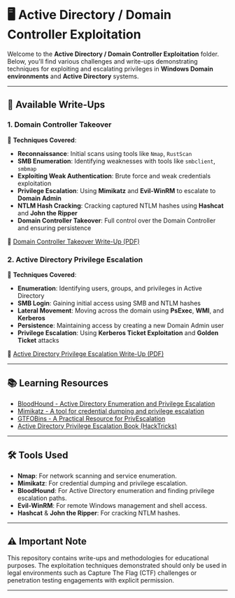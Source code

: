 # 🖥️ **Active Directory / Domain Controller Exploitation**

Welcome to the **Active Directory / Domain Controller Exploitation** folder. Below, you'll find various challenges and write-ups demonstrating techniques for exploiting and escalating privileges in **Windows Domain environments** and **Active Directory** systems.

---

## 📄 **Available Write-Ups**

### 1. **Domain Controller Takeover**  
   🔑 **Techniques Covered**:
   - **Reconnaissance**: Initial scans using tools like `Nmap`, `RustScan`
   - **SMB Enumeration**: Identifying weaknesses with tools like `smbclient`, `smbmap`
   - **Exploiting Weak Authentication**: Brute force and weak credentials exploitation
   - **Privilege Escalation**: Using **Mimikatz** and **Evil-WinRM** to escalate to **Domain Admin**
   - **NTLM Hash Cracking**: Cracking captured NTLM hashes using **Hashcat** and **John the Ripper**
   - **Domain Controller Takeover**: Full control over the Domain Controller and ensuring persistence

   📄 [Domain Controller Takeover Write-Up (PDF)](https://github.com/Prashant-Bhatt-2000/CTF-Writeups/blob/main/tryhackme/Domain_Controller_Takeover.pdf)

### 2. **Active Directory Privilege Escalation**  
   🔑 **Techniques Covered**:
   - **Enumeration**: Identifying users, groups, and privileges in Active Directory
   - **SMB Login**: Gaining initial access using SMB and NTLM hashes
   - **Lateral Movement**: Moving across the domain using **PsExec**, **WMI**, and **Kerberos**
   - **Persistence**: Maintaining access by creating a new Domain Admin user
   - **Privilege Escalation**: Using **Kerberos Ticket Exploitation** and **Golden Ticket** attacks

   📄 [Active Directory Privilege Escalation Write-Up (PDF)](https://github.com/Prashant-Bhatt-2000/CTF-Writeups/blob/main/tryhackme/Active_Directory_Privilege_Escalation.pdf)

---

## 📚 **Learning Resources**

- [BloodHound - Active Directory Enumeration and Privilege Escalation](https://github.com/BloodHoundAD/BloodHound)
- [Mimikatz - A tool for credential dumping and privilege escalation](https://github.com/gentilkiwi/mimikatz)
- [GTFOBins - A Practical Resource for PrivEscalation](https://gtfobins.github.io/)
- [Active Directory Privilege Escalation Book (HackTricks)](https://book.hacktricks.xyz/windows-hardening/windows-privilege-escalation)

---

## 🛠️ **Tools Used**

- **Nmap**: For network scanning and service enumeration.
- **Mimikatz**: For credential dumping and privilege escalation.
- **BloodHound**: For Active Directory enumeration and finding privilege escalation paths.
- **Evil-WinRM**: For remote Windows management and shell access.
- **Hashcat** & **John the Ripper**: For cracking NTLM hashes.

---

## ⚠️ **Important Note**
This repository contains write-ups and methodologies for educational purposes. The exploitation techniques demonstrated should only be used in legal environments such as Capture The Flag (CTF) challenges or penetration testing engagements with explicit permission.

---